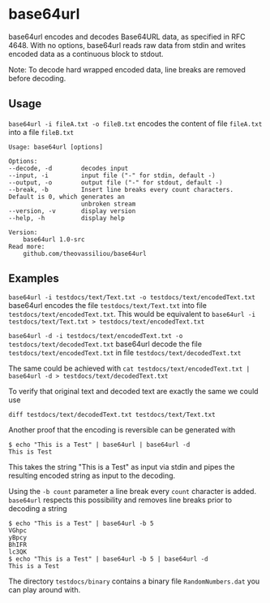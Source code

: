 # base64url

base64url encodes and decodes Base64URL data, as specified in RFC 4648.  With no options, base64url reads raw data from stdin and writes encoded data as a continuous block to stdout.

Note: To decode hard wrapped encoded data, line breaks are removed before decoding.

## Usage

`base64url -i fileA.txt -o fileB.txt` encodes the content of file `fileA.txt` into a file `fileB.txt`

    Usage: base64url [options]

    Options:
    --decode, -d        decodes input
    --input, -i         input file ("-" for stdin, default -)
    --output, -o        output file ("-" for stdout, default -)
    --break, -b         Insert line breaks every count characters.  Default is 0, which generates an
                        unbroken stream
    --version, -v       display version
    --help, -h          display help

    Version:
        base64url 1.0-src
    Read more:
        github.com/theovassiliou/base64url

## Examples

`base64url -i testdocs/text/Text.txt -o testdocs/text/encodedText.txt`
base64url encodes the file `testdocs/text/Text.txt` into file `testdocs/text/encodedText.txt`.
This would be equivalent to `base64url -i testdocs/text/Text.txt > testdocs/text/encodedText.txt`

`base64url -d -i testdocs/text/encodedText.txt -o testdocs/text/decodedText.txt`
base64url decode the file `testdocs/text/encodedText.txt` in file `testdocs/text/decodedText.txt`

The same could be achieved with
`cat testdocs/text/encodedText.txt | base64url -d > testdocs/text/decodedText.txt`

To verify that original text and decoded text are exactly the same we could use

`diff testdocs/text/decodedText.txt testdocs/text/Text.txt`

Another proof that the encoding is reversible can be generated with

    $ echo "This is a Test" | base64url | base64url -d
    This is Test

This takes the string "This is a Test" as input via stdin and pipes the resulting encoded string as input
to the decoding.

Using the `-b count` parameter a line break every `count` character is added. `base64url` respects this possibility
and removes line breaks prior to decoding a string

    $ echo "This is a Test" | base64url -b 5
    VGhpc
    yBpcy
    BhIFR
    lc3QK
    $ echo "This is a Test" | base64url -b 5 | base64url -d
    This is a Test

The directory `testdocs/binary` contains a binary file `RandomNumbers.dat` you can play around with.

